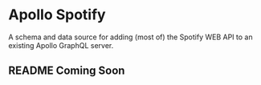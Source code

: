 # Apollo Spotify

A schema and data source for adding (most of) the Spotify WEB API to an existing Apollo GraphQL server.

## README Coming Soon